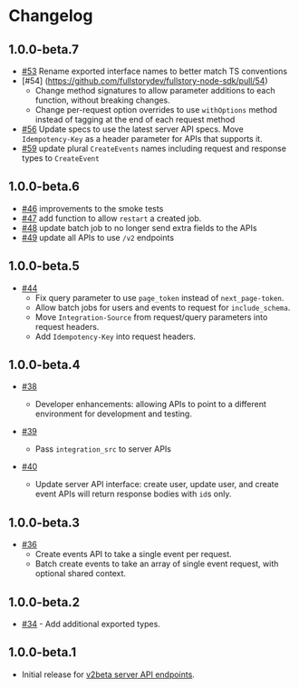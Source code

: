 # Changelog

## 1.0.0-beta.7
- [#53](https://github.com/fullstorydev/fullstory-node-sdk/pull/53) Rename exported interface names to better match TS conventions
- [#54] (https://github.com/fullstorydev/fullstory-node-sdk/pull/54)
  - Change method signatures to allow parameter additions to each function, without breaking changes.
  - Change per-request option overrides to use `withOptions` method instead of tagging at the end of each request method
- [#56](https://github.com/fullstorydev/fullstory-node-sdk/pull/56) Update specs to use the latest server API specs. Move `Idempotency-Key` as a header parameter for APIs that supports it.
- [#59](https://github.com/fullstorydev/fullstory-node-sdk/pull/59) update plural `CreateEvents` names including request and response types to `CreateEvent`

## 1.0.0-beta.6

- [#46](https://github.com/fullstorydev/fullstory-node-sdk/pull/46) improvements to the smoke tests
- [#47](https://github.com/fullstorydev/fullstory-node-sdk/pull/47) add function to allow `restart` a created job.
- [#48](https://github.com/fullstorydev/fullstory-node-sdk/pull/48) update batch job to no longer send extra fields to the APIs
- [#49](https://github.com/fullstorydev/fullstory-node-sdk/pull/49) update all APIs to use `/v2` endpoints

## 1.0.0-beta.5

- [#44](https://github.com/fullstorydev/fullstory-node-sdk/pull/44)
  - Fix query parameter to use `page_token` instead of `next_page-token`.
  - Allow batch jobs for users and events to request for `include_schema`.
  - Move `Integration-Source` from request/query parameters into request headers.
  - Add `Idempotency-Key` into request headers.

## 1.0.0-beta.4

- [#38](https://github.com/fullstorydev/fullstory-node-sdk/pull/38)
  - Developer enhancements: allowing APIs to point to a different environment for development and testing.

- [#39](https://github.com/fullstorydev/fullstory-node-sdk/pull/39)
  - Pass `integration_src` to server APIs

- [#40](https://github.com/fullstorydev/fullstory-node-sdk/pull/40)
  - Update server API interface: create user, update user, and create event APIs will return response bodies with `id`s only.

## 1.0.0-beta.3

- [#36](https://github.com/fullstorydev/fullstory-node-sdk/pull/36)
  - Create events API to take a single event per request.
  - Batch create events to take an array of single event request, with optional shared context.

## 1.0.0-beta.2

- [#34](https://github.com/fullstorydev/fullstory-node-sdk/pull/34) - Add additional exported types.

## 1.0.0-beta.1

- Initial release for [v2beta server API endpoints](https://developer.fullstory.com/server/v2/getting-started/).

